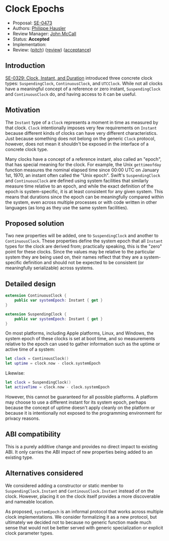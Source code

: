# Clock Epochs

* Proposal: [SE-0473](0473-clock-epochs.md)
* Authors: [Philippe Hausler](https://github.com/phausler)
* Review Manager: [John McCall](https://github.com/rjmccall)
* Status: **Accepted**
* Implementation: 
* Review: ([pitch](https://forums.swift.org/t/pitch-suspendingclock-and-continuousclock-epochs/78017)) ([review](https://forums.swift.org/t/se-0473-clock-epochs/78923)) ([acceptance](https://forums.swift.org/t/accepted-se-0473-clock-epochs/79221))

## Introduction

[SE-0329: Clock, Instant, and Duration](https://github.com/swiftlang/swift-evolution/blob/main/proposals/0329-clock-instant-duration.md) introduced three concrete clock types: `SuspendingClock`, `ContinuousClock`, and `UTCClock`. While not all clocks have a meaningful concept of a reference or zero instant, `SuspendingClock` and `ContinuousClock` do, and having access to it can be useful.

## Motivation

The `Instant` type of a `Clock` represents a moment in time as measured by that clock. `Clock` intentionally imposes very few requirements on `Instant` because different kinds of clocks can have very different characteristics. Just because something does not belong on the generic `Clock` protocol, however, does not mean it shouldn't be exposed in the interface of a concrete clock type.

Many clocks have a concept of a reference instant, also called an "epoch", that has special meaning for the clock. For example, the Unix `gettimeofday` function measures the nominal elapsed time since 00:00 UTC on January 1st, 1970, an instant often called the "Unix epoch". Swift's `SuspendingClock` and `ContinuousClock` are defined using system facilities that similarly measure time relative to an epoch, and while the exact definition of the epoch is system-specific, it is at least consistent for any given system. This means that durations since the epoch can be meaningfully compared within the system, even across multiple processes or with code written in other languages (as long as they use the same system facilities).

## Proposed solution

Two new properties will be added, one to `SuspendingClock` and another to `ContinuousClock`. These properties define the system epoch that all `Instant` types for the clock are derived from; practically speaking, this is the "zero" point for these clocks. Since the values may be relative to the particular system they are being used on, their names reflect that they are a system-specific definition and should not be expected to be consistent (or meaningfully serializable) across systems.

## Detailed design

```swift
extension ContinuousClock {
    public var systemEpoch: Instant { get }
}

extension SuspendingClock {
    public var systemEpoch: Instant { get }
}
```

On most platforms, including Apple platforms, Linux, and Windows, the system epoch of these clocks is set at boot time, and so measurements relative to the epoch can used to gather information such as the uptime or active time of a system:

```swift
let clock = ContinousClock()
let uptime = clock.now - clock.systemEpoch
```

Likewise:

```swift
let clock = SuspendingClock()
let activeTime = clock.now - clock.systemEpoch
```

However, this cannot be guaranteed for all possible platforms. A platform may choose to use a different instant for its system epoch, perhaps because the concept of uptime doesn't apply cleanly on the platform or because it is intentionally not exposed to the programming environment for privacy reasons.

## ABI compatibility

This is a purely additive change and provides no direct impact to existing ABI. It only carries the ABI impact of new properties being added to an existing type.

## Alternatives considered

We considered adding a constructor or static member to `SuspendingClock.Instant` and `ContinousClock.Instant` instead of on the clock. However, placing it on the clock itself provides a more discoverable and nameable location.

As proposed, `systemEpoch` is an informal protocol that works across multiple clock implementations. We consider formalizing it as a new protocol, but ultimately we decided not to because no generic function made much sense that would not be better served with generic specialization or explicit clock parameter types.
